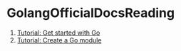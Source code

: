 # GolangOfficialDocsReading
1. [Tutorial: Get started with Go](https://github.com/PengJianMin/GolangOfficialDocsReading/blob/main/Tutorial:%20Get%20started%20with%20Go.md)
2. [Tutorial: Create a Go module]()
